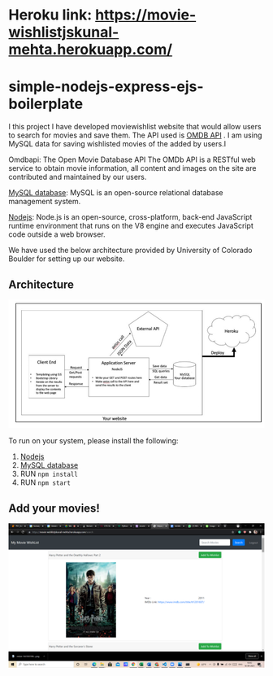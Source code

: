 # Heroku link: https://movie-wishlistjskunal-mehta.herokuapp.com/



# simple-nodejs-express-ejs-boilerplate

I this project I have developed moviewishlist website that would allow users to search for movies and save them. The API used is [OMDB API](https://www.omdbapi.com/) . 
I am using MySQL data for saving wishlisted movies of the added by users.I

Omdbapi: The Open Movie Database API
The OMDb API is a RESTful web service to obtain movie information, all content and images on the site are contributed and maintained by our users.

[MySQL database](https://www.mysql.com/downloads/): MySQL is an open-source relational database management system.

[Nodejs](https://nodejs.org/en/download/): Node.js is an open-source, cross-platform, back-end JavaScript runtime environment that runs on the V8 engine and executes JavaScript code outside a web browser.

We have used the below architecture provided by University of Colorado Boulder for setting up our website.

## Architecture

<p align = "center">
<img src = 
     /assets/FlowC.jpg>
</p>

To run on your system, please install the following:
1. [Nodejs](https://nodejs.org/en/download/)
2. [MySQL database](https://www.mysql.com/downloads/)
3. RUN `npm install`
4. RUN `npm start`

## Add your movies!

<p align = "center">
<img src = 
     /assets/OP.png>
</p>
